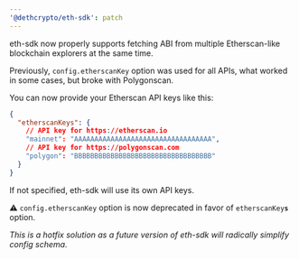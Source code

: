 ```yaml
---
'@dethcrypto/eth-sdk': patch
---
```


eth-sdk now properly supports fetching ABI from multiple Etherscan-like blockchain explorers at the same time.

Previously, `config.etherscanKey` option was used for all APIs, what worked in some cases, but broke with Polygonscan.

You can now provide your Etherscan API keys like this:

```json
{
  "etherscanKeys": {
    // API key for https://etherscan.io
    "mainnet": "AAAAAAAAAAAAAAAAAAAAAAAAAAAAAAAAAA",
    // API key for https://polygonscan.com
    "polygon": "BBBBBBBBBBBBBBBBBBBBBBBBBBBBBBBBBB"
  }
}
```

If not specified, eth-sdk will use its own API keys.

⚠ `config.etherscanKey` option is now deprecated in favor of `etherscanKey`**`s`** option.

_This is a hotfix solution as a future version of eth-sdk will radically simplify config schema._
